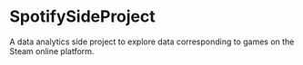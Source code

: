 # SpotifySideProject
A data analytics side project to explore data corresponding to games on the Steam online platform.
